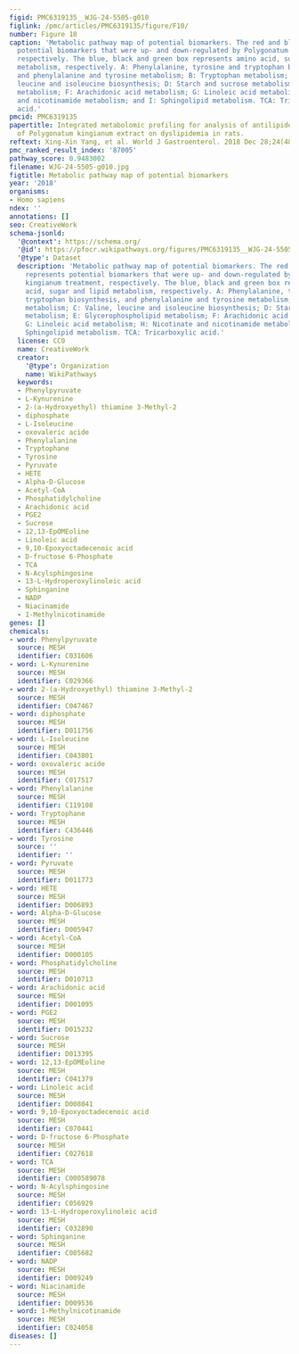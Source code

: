 ```yaml
---
figid: PMC6319135__WJG-24-5505-g010
figlink: /pmc/articles/PMC6319135/figure/F10/
number: Figure 10
caption: 'Metabolic pathway map of potential biomarkers. The red and blue font represents
  potential biomarkers that were up- and down-regulated by Polygonatum kingianum treatment,
  respectively. The blue, black and green box represents amino acid, sugar and lipid
  metabolism, respectively. A: Phenylalanine, tyrosine and tryptophan biosynthesis,
  and phenylalanine and tyrosine metabolism; B: Tryptophan metabolism; C: Valine,
  leucine and isoleucine biosynthesis; D: Starch and sucrose metabolism; E: Glycerophospholipid
  metabolism; F: Arachidonic acid metabolism; G: Linoleic acid metabolism; H: Nicotinate
  and nicotinamide metabolism; and I: Sphingolipid metabolism. TCA: Tricarboxylic
  acid.'
pmcid: PMC6319135
papertitle: Integrated metabolomic profiling for analysis of antilipidemic effects
  of Polygonatum kingianum extract on dyslipidemia in rats.
reftext: Xing-Xin Yang, et al. World J Gastroenterol. 2018 Dec 28;24(48):5505-5524.
pmc_ranked_result_index: '87005'
pathway_score: 0.9483002
filename: WJG-24-5505-g010.jpg
figtitle: Metabolic pathway map of potential biomarkers
year: '2018'
organisms:
- Homo sapiens
ndex: ''
annotations: []
seo: CreativeWork
schema-jsonld:
  '@context': https://schema.org/
  '@id': https://pfocr.wikipathways.org/figures/PMC6319135__WJG-24-5505-g010.html
  '@type': Dataset
  description: 'Metabolic pathway map of potential biomarkers. The red and blue font
    represents potential biomarkers that were up- and down-regulated by Polygonatum
    kingianum treatment, respectively. The blue, black and green box represents amino
    acid, sugar and lipid metabolism, respectively. A: Phenylalanine, tyrosine and
    tryptophan biosynthesis, and phenylalanine and tyrosine metabolism; B: Tryptophan
    metabolism; C: Valine, leucine and isoleucine biosynthesis; D: Starch and sucrose
    metabolism; E: Glycerophospholipid metabolism; F: Arachidonic acid metabolism;
    G: Linoleic acid metabolism; H: Nicotinate and nicotinamide metabolism; and I:
    Sphingolipid metabolism. TCA: Tricarboxylic acid.'
  license: CC0
  name: CreativeWork
  creator:
    '@type': Organization
    name: WikiPathways
  keywords:
  - Phenylpyruvate
  - L-Kynurenine
  - 2-(a-Hydroxyethyl) thiamine 3-Methyl-2
  - diphosphate
  - L-Isoleucine
  - oxovaleric acide
  - Phenylalanine
  - Tryptophane
  - Tyrosine
  - Pyruvate
  - HETE
  - Alpha-D-Glucose
  - Acetyl-CoA
  - Phosphatidylcholine
  - Arachidonic acid
  - PGE2
  - Sucrose
  - 12,13-EpOMEoline
  - Linoleic acid
  - 9,10-Epoxyoctadecenoic acid
  - D-fructose 6-Phosphate
  - TCA
  - N-Acylsphingosine
  - 13-L-Hydroperoxylinoleic acid
  - Sphinganine
  - NADP
  - Niacinamide
  - 1-Methylnicotinamide
genes: []
chemicals:
- word: Phenylpyruvate
  source: MESH
  identifier: C031606
- word: L-Kynurenine
  source: MESH
  identifier: C029366
- word: 2-(a-Hydroxyethyl) thiamine 3-Methyl-2
  source: MESH
  identifier: C047467
- word: diphosphate
  source: MESH
  identifier: D011756
- word: L-Isoleucine
  source: MESH
  identifier: C043801
- word: oxovaleric acide
  source: MESH
  identifier: C017517
- word: Phenylalanine
  source: MESH
  identifier: C119108
- word: Tryptophane
  source: MESH
  identifier: C436446
- word: Tyrosine
  source: ''
  identifier: ''
- word: Pyruvate
  source: MESH
  identifier: D011773
- word: HETE
  source: MESH
  identifier: D006893
- word: Alpha-D-Glucose
  source: MESH
  identifier: D005947
- word: Acetyl-CoA
  source: MESH
  identifier: D000105
- word: Phosphatidylcholine
  source: MESH
  identifier: D010713
- word: Arachidonic acid
  source: MESH
  identifier: D001095
- word: PGE2
  source: MESH
  identifier: D015232
- word: Sucrose
  source: MESH
  identifier: D013395
- word: 12,13-EpOMEoline
  source: MESH
  identifier: C041379
- word: Linoleic acid
  source: MESH
  identifier: D008041
- word: 9,10-Epoxyoctadecenoic acid
  source: MESH
  identifier: C070441
- word: D-fructose 6-Phosphate
  source: MESH
  identifier: C027618
- word: TCA
  source: MESH
  identifier: C000589078
- word: N-Acylsphingosine
  source: MESH
  identifier: C056929
- word: 13-L-Hydroperoxylinoleic acid
  source: MESH
  identifier: C032890
- word: Sphinganine
  source: MESH
  identifier: C005682
- word: NADP
  source: MESH
  identifier: D009249
- word: Niacinamide
  source: MESH
  identifier: D009536
- word: 1-Methylnicotinamide
  source: MESH
  identifier: C024058
diseases: []
---
```


